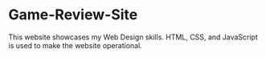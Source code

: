 # Game-Review-Site
This website showcases my Web Design skills.
HTML, CSS, and JavaScript is used to make the website operational.
